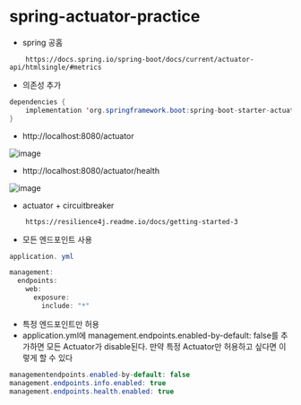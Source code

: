 # spring-actuator-practice

+ spring 공홈
```
    https://docs.spring.io/spring-boot/docs/current/actuator-api/htmlsingle/#metrics
```


+ 의존성 추가
```java
dependencies {
    implementation 'org.springframework.boot:spring-boot-starter-actuator'
}
```

+ http://localhost:8080/actuator

![image](https://user-images.githubusercontent.com/76584547/161757358-48bb0dad-62c1-43de-bb3f-26dd3e576121.png)


+ http://localhost:8080/actuator/health

![image](https://user-images.githubusercontent.com/76584547/161757560-15ed2a9f-936b-4d8c-bfd6-bcd0e0e8f3a1.png)

+ actuator + circuitbreaker
```
    https://resilience4j.readme.io/docs/getting-started-3
```

+ 모든 엔드포인트 사용
```java
application. yml

management:
  endpoints:
    web:
      exposure:
        include: "*"

```

+ 특정 엔드포인트만 허용
+ application.yml에 management.endpoints.enabled-by-default: false를 추가하면 모든 Actuator가 disable된다.
만약 특정 Actuator만 허용하고 싶다면 이렇게 할 수 있다
```java
managementendpoints.enabled-by-default: false
management.endpoints.info.enabled: true
management.endpoints.health.enabled: true
```
